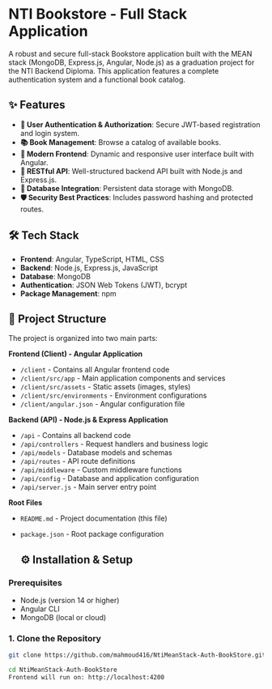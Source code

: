 # NTI Bookstore - Full Stack Application

A robust and secure full-stack Bookstore application built with the MEAN stack (MongoDB, Express.js, Angular, Node.js) as a graduation project for the NTI Backend Diploma. This application features a complete authentication system and a functional book catalog.

## ✨ Features

- **🔐 User Authentication & Authorization**: Secure JWT-based registration and login system.
- **📚 Book Management**: Browse a catalog of available books.
- **🎨 Modern Frontend**: Dynamic and responsive user interface built with Angular.
- **🚀 RESTful API**: Well-structured backend API built with Node.js and Express.js.
- **💾 Database Integration**: Persistent data storage with MongoDB.
- **🛡️ Security Best Practices**: Includes password hashing and protected routes.

## 🛠️ Tech Stack

- **Frontend**: Angular, TypeScript, HTML, CSS
- **Backend**: Node.js, Express.js, JavaScript
- **Database**: MongoDB
- **Authentication**: JSON Web Tokens (JWT), bcrypt
- **Package Management**: npm

## 📁 Project Structure

The project is organized into two main parts:

**Frontend (Client) - Angular Application**
- `/client` - Contains all Angular frontend code
- `/client/src/app` - Main application components and services
- `/client/src/assets` - Static assets (images, styles)
- `/client/src/environments` - Environment configurations
- `/client/angular.json` - Angular configuration file

**Backend (API) - Node.js & Express Application**
- `/api` - Contains all backend code
- `/api/controllers` - Request handlers and business logic
- `/api/models` - Database models and schemas
- `/api/routes` - API route definitions
- `/api/middleware` - Custom middleware functions
- `/api/config` - Database and application configuration
- `/api/server.js` - Main server entry point

**Root Files**
- `README.md` - Project documentation (this file)
- `package.json` - Root package configuration

  ## ⚙️ Installation & Setup

### Prerequisites
- Node.js (version 14 or higher)
- Angular CLI
- MongoDB (local or cloud)

### 1. Clone the Repository
```bash
git clone https://github.com/mahmoud416/NtiMeanStack-Auth-BookStore.git

cd NtiMeanStack-Auth-BookStore
Frontend will run on: http://localhost:4200
